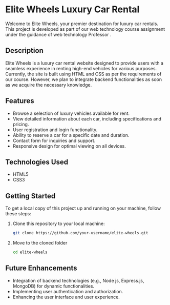 # Elite Wheels Luxury Car Rental

Welcome to Elite Wheels, your premier destination for luxury car rentals. This project is developed as part of our web technology course assignment under the guidance of web technology Professor .


## Description

Elite Wheels is a luxury car rental website designed to provide users with a seamless experience in renting high-end vehicles for various purposes. Currently, the site is built using HTML and CSS as per the requirements of our course. However, we plan to integrate backend functionalities as soon as we acquire the necessary knowledge.

## Features

- Browse a selection of luxury vehicles available for rent.
- View detailed information about each car, including specifications and pricing.
- User registration and login functionality.
- Ability to reserve a car for a specific date and duration.
- Contact form for inquiries and support.
- Responsive design for optimal viewing on all devices.

## Technologies Used

- HTML5
- CSS3

## Getting Started

To get a local copy of this project up and running on your machine, follow these steps:

1. Clone this repository to your local machine:

   ```bash
   git clone https://github.com/your-username/elite-wheels.git

2. Move to the cloned folder

   ```bash
   cd elite-wheels

## Future Enhancements
- Integration of backend technologies (e.g., Node js, Express.js, MongoDB) for dynamic functionalities.
- Implementing user authentication and authorization.
- Enhancing the user interface and user experience.